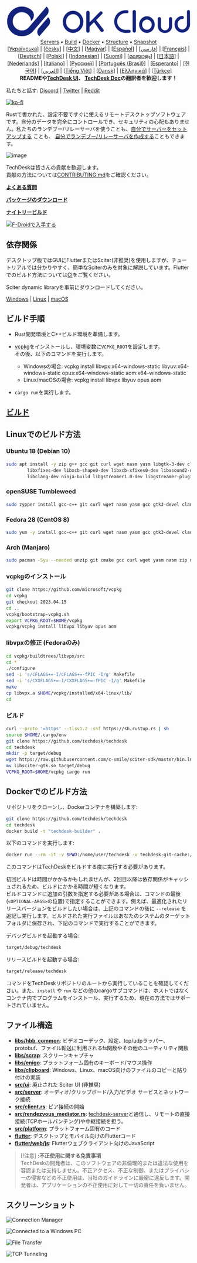 <p align="center">
  <img src="../res/logo-header.svg" alt="TechDesk - あなたのためのリモートデスクトップ"><br>
  <a href="#free-public-servers">Servers</a> •
  <a href="#raw-steps-to-build">Build</a> •
  <a href="#how-to-build-with-docker">Docker</a> •
  <a href="#file-structure">Structure</a> •
  <a href="#snapshot">Snapshot</a><br>
  [<a href="docs/README-UA.md">Українська</a>] | [<a href="docs/README-CS.md">česky</a>] | [<a href="docs/README-ZH.md">中文</a>] | [<a href="docs/README-HU.md">Magyar</a>] | [<a href="docs/README-ES.md">Español</a>] | [<a href="docs/README-FA.md">فارسی</a>] | [<a href="docs/README-FR.md">Français</a>] | [<a href="docs/README-DE.md">Deutsch</a>] | [<a href="docs/README-PL.md">Polski</a>] | [<a href="docs/README-ID.md">Indonesian</a>] | [<a href="docs/README-FI.md">Suomi</a>] | [<a href="docs/README-ML.md">മലയാളം</a>] | [<a href="docs/README-JP.md">日本語</a>] | [<a href="docs/README-NL.md">Nederlands</a>] | [<a href="docs/README-IT.md">Italiano</a>] | [<a href="docs/README-RU.md">Русский</a>] | [<a href="docs/README-PTBR.md">Português (Brasil)</a>] | [<a href="docs/README-EO.md">Esperanto</a>] | [<a href="docs/README-KR.md">한국어</a>] | [<a href="docs/README-AR.md">العربي</a>] | [<a href="docs/README-VN.md">Tiếng Việt</a>] | [<a href="docs/README-DA.md">Dansk</a>] | [<a href="docs/README-GR.md">Ελληνικά</a>] | [<a href="docs/README-TR.md">Türkçe</a>]<br>
  <b>READMEや<a href="https://github.com/techdesk/techdesk/tree/master/src/lang">TechDesk UI</a>、 <a href="https://github.com/techdesk/doc.techdesk.com">TechDesk Doc</a>の翻訳者を歓迎します！</b>
</p>

私たちと話す: [Discord](https://discord.gg/nDceKgxnkV) | [Twitter](https://twitter.com/techdesk) | [Reddit](https://www.reddit.com/r/techdesk)

[![ko-fi](https://ko-fi.com/img/githubbutton_sm.svg)](https://ko-fi.com/I2I04VU09)

Rustで書かれた、設定不要ですぐに使えるリモートデスクトップソフトウェアです。自分のデータを完全にコントロールでき、セキュリティの心配もありません。私たちのランデブー/リレーサーバを使うことも、[自分でサーバーをセットアップする](https://techdesk.com/server) ことも、 [自分でランデブー/リレーサーバを作成する](https://github.com/techdesk/techdesk-server-demo)こともできます。

![image](https://user-images.githubusercontent.com/71636191/171661982-430285f0-2e12-4b1d-9957-4a58e375304d.png)

TechDeskは皆さんの貢献を歓迎します。  
貢献の方法については[CONTRIBUTING.md](docs/CONTRIBUTING.md)をご確認ください。

[**よくある質問**](https://github.com/techdesk/techdesk/wiki/FAQ)

[**パッケージのダウンロード**](https://github.com/techdesk/techdesk/releases)

[**ナイトリービルド**](https://github.com/techdesk/techdesk/releases/tag/nightly)

[<img src="https://fdroid.gitlab.io/artwork/badge/get-it-on.png"
    alt="F-Droidで入手する"
    height="80">](https://f-droid.org/en/packages/com.carriez.flutter_hbb)

## 依存関係

デスクトップ版ではGUIにFlutterまたはSciter(非推奨)を使用しますが、チュートリアルでは分かりやすく、簡単なSciterのみを対象に解説しています。Flutterでのビルド方法については[CI](https://github.com/techdesk/techdesk/blob/master/.github/workflows/flutter-build.yml)をご覧ください。

Sciter dynamic libraryを事前にダウンロードしてください。

[Windows](https://raw.githubusercontent.com/c-smile/sciter-sdk/master/bin.win/x64/sciter.dll) |
[Linux](https://raw.githubusercontent.com/c-smile/sciter-sdk/master/bin.lnx/x64/libsciter-gtk.so) |
[macOS](https://raw.githubusercontent.com/c-smile/sciter-sdk/master/bin.osx/libsciter.dylib)

## ビルド手順

- Rust開発環境とC++ビルド環境を準備します。

- [vcpkg](https://github.com/microsoft/vcpkg)をインストールし、環境変数に`VCPKG_ROOT`を設定します。  
その後、以下のコマンドを実行します。

  - Windowsの場合: vcpkg install libvpx:x64-windows-static libyuv:x64-windows-static opus:x64-windows-static aom:x64-windows-static
  - Linux/macOSの場合: vcpkg install libvpx libyuv opus aom

- `cargo run`を実行します。

## [ビルド](https://techdesk.com/docs/en/dev/build/)

## Linuxでのビルド方法

### Ubuntu 18 (Debian 10)

```sh
sudo apt install -y zip g++ gcc git curl wget nasm yasm libgtk-3-dev clang libxcb-randr0-dev libxdo-dev \
        libxfixes-dev libxcb-shape0-dev libxcb-xfixes0-dev libasound2-dev libpulse-dev cmake make \
        libclang-dev ninja-build libgstreamer1.0-dev libgstreamer-plugins-base1.0-dev
```

### openSUSE Tumbleweed

```sh
sudo zypper install gcc-c++ git curl wget nasm yasm gcc gtk3-devel clang libxcb-devel libXfixes-devel cmake alsa-lib-devel gstreamer-devel gstreamer-plugins-base-devel xdotool-devel
```

### Fedora 28 (CentOS 8)

```sh
sudo yum -y install gcc-c++ git curl wget nasm yasm gcc gtk3-devel clang libxcb-devel libxdo-devel libXfixes-devel pulseaudio-libs-devel cmake alsa-lib-devel
```

### Arch (Manjaro)

```sh
sudo pacman -Syu --needed unzip git cmake gcc curl wget yasm nasm zip make pkg-config clang gtk3 xdotool libxcb libxfixes alsa-lib pipewire
```

### vcpkgのインストール

```sh
git clone https://github.com/microsoft/vcpkg
cd vcpkg
git checkout 2023.04.15
cd ..
vcpkg/bootstrap-vcpkg.sh
export VCPKG_ROOT=$HOME/vcpkg
vcpkg/vcpkg install libvpx libyuv opus aom
```

### libvpxの修正 (Fedoraのみ)

```sh
cd vcpkg/buildtrees/libvpx/src
cd *
./configure
sed -i 's/CFLAGS+=-I/CFLAGS+=-fPIC -I/g' Makefile
sed -i 's/CXXFLAGS+=-I/CXXFLAGS+=-fPIC -I/g' Makefile
make
cp libvpx.a $HOME/vcpkg/installed/x64-linux/lib/
cd
```

### ビルド

```sh
curl --proto '=https' --tlsv1.2 -sSf https://sh.rustup.rs | sh
source $HOME/.cargo/env
git clone https://github.com/techdesk/techdesk
cd techdesk
mkdir -p target/debug
wget https://raw.githubusercontent.com/c-smile/sciter-sdk/master/bin.lnx/x64/libsciter-gtk.so
mv libsciter-gtk.so target/debug
VCPKG_ROOT=$HOME/vcpkg cargo run
```

## Dockerでのビルド方法

リポジトリをクローンし、Dockerコンテナを構築します:

```sh
git clone https://github.com/techdesk/techdesk
cd techdesk
docker build -t "techdesk-builder" .
```

以下のコマンドを実行します:

```sh
docker run --rm -it -v $PWD:/home/user/techdesk -v techdesk-git-cache:/home/user/.cargo/git -v techdesk-registry-cache:/home/user/.cargo/registry -e PUID="$(id -u)" -e PGID="$(id -g)" techdesk-builder
```
このコマンドはTechDeskをビルドする度に実行する必要があります。  

初回ビルドは時間がかかるかもしれませんが、2回目以降は依存関係がキャッシュされるため、ビルドにかかる時間が短くなります。  
ビルドコマンドに追加の引数を指定する必要がある場合は、コマンドの最後(`<OPTIONAL-ARGS>`の位置)で指定することができます。例えば、最適化されたリリースバージョンをビルドしたい場合は、上記のコマンドの後に `--release` を追記し実行します。ビルドされた実行ファイルはあなたのシステムのターゲットフォルダに保存され、下記のコマンドで実行することができます。  

デバッグビルドを起動する場合:
```sh
target/debug/techdesk
```

リリースビルドを起動する場合:

```sh
target/release/techdesk
```

コマンドをTechDeskリポジトリのルートから実行していることを確認してください。また、`install` や `run` などの他のcargoサブコマンドは、ホストではなくコンテナ内でプログラムをインストール、実行するため、現在の方法ではサポートされていません。

## ファイル構造

- **[libs/hbb_common](https://github.com/techdesk/techdesk/tree/master/libs/hbb_common)**: ビデオコーデック、設定、tcp/udpラッパー、protobuf、ファイル転送に利用されるfs関数やその他のユーティリティ関数
- **[libs/scrap](https://github.com/techdesk/techdesk/tree/master/libs/scrap)**: スクリーンキャプチャ
- **[libs/enigo](https://github.com/techdesk/techdesk/tree/master/libs/enigo)**: プラットフォーム固有のキーボード/マウス操作
- **[libs/clipboard](https://github.com/techdesk/techdesk/tree/master/libs/clipboard)**: Windows、Linux、macOS向けのファイルのコピーと貼り付けの実装
- **[src/ui](https://github.com/techdesk/techdesk/tree/master/src/ui)**: 廃止された Sciter UI (非推奨)
- **[src/server](https://github.com/techdesk/techdesk/tree/master/src/server)**: 
オーディオ/クリップボード/入力/ビデオ サービスとネットワーク接続
- **[src/client.rs](https://github.com/techdesk/techdesk/tree/master/src/client.rs)**: ピア接続の開始
- **[src/rendezvous_mediator.rs](https://github.com/techdesk/techdesk/tree/master/src/rendezvous_mediator.rs)**: [techdesk-server](https://github.com/techdesk/techdesk-server)と通信し、リモートの直接接続(TCPホールパンチング)や中継接続を担う。
- **[src/platform](https://github.com/techdesk/techdesk/tree/master/src/platform)**: プラットフォーム固有のコード
- **[flutter](https://github.com/techdesk/techdesk/tree/master/flutter)**: デスクトップとモバイル向けのFlutterコード
- **[flutter/web/js](https://github.com/techdesk/techdesk/tree/master/flutter/web/js)**: Flutterウェブクライアント向けのJavaScript

> [!注意]
> **:不正使用に関する免責事項** <br>
> TechDeskの開発者は、このソフトウェアの非倫理的または違法な使用を容認または支持しません。不正アクセス、不正な制御、またはプライバシーの侵害などの不正使用は、当社のガイドラインに厳密に違反します。開発者は、アプリケーションの不正使用に対して一切の責任を負いません。

## スクリーンショット

![Connection Manager](https://github.com/techdesk/techdesk/assets/28412477/db82d4e7-c4bc-4823-8e6f-6af7eadf7651)

![Connected to a Windows PC](https://github.com/techdesk/techdesk/assets/28412477/9baa91e9-3362-4d06-aa1a-7518edcbd7ea)

![File Transfer](https://github.com/techdesk/techdesk/assets/28412477/39511ad3-aa9a-4f8c-8947-1cce286a46ad)

![TCP Tunneling](https://github.com/techdesk/techdesk/assets/28412477/78e8708f-e87e-4570-8373-1360033ea6c5)
